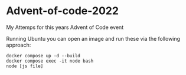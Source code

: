# Advent-of-code-2022
My Attemps for this years Advent of Code event

Running Ubuntu you can open an image and run these via the following approach:
```
docker compose up -d --build
docker compose exec -it node bash
node [js file]
```
